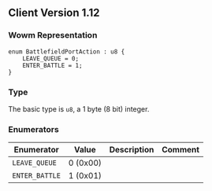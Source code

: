 ## Client Version 1.12

### Wowm Representation
```rust,ignore
enum BattlefieldPortAction : u8 {
    LEAVE_QUEUE = 0;
    ENTER_BATTLE = 1;
}
```
### Type
The basic type is `u8`, a 1 byte (8 bit) integer.
### Enumerators
| Enumerator | Value  | Description | Comment |
| --------- | -------- | ----------- | ------- |
| `LEAVE_QUEUE` | 0 (0x00) |  |  |
| `ENTER_BATTLE` | 1 (0x01) |  |  |

